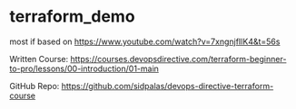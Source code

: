 # terraform_demo
most if based on https://www.youtube.com/watch?v=7xngnjfIlK4&t=56s

Written Course: https://courses.devopsdirective.com/terraform-beginner-to-pro/lessons/00-introduction/01-main

GitHub Repo: https://github.com/sidpalas/devops-directive-terraform-course
